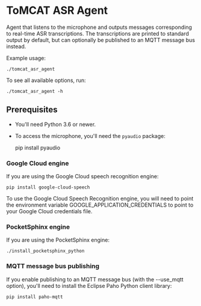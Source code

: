 ToMCAT ASR Agent
================

Agent that listens to the microphone and outputs messages corresponding to
real-time ASR transcriptions. The transcriptions are printed to standard output
by default, but can optionally be published to an MQTT message bus instead.

Example usage:

    ./tomcat_asr_agent

To see all available options, run:

    ./tomcat_asr_agent -h


Prerequisites
-------------

- You'll need Python 3.6 or newer.
- To access the microphone, you'll need the `pyaudio` package:

    pip install pyaudio

### Google Cloud engine

If you are using the Google Cloud speech recognition engine:
    
    pip install google-cloud-speech

To use the Google Cloud Speech Recognition engine, you will need to point the
environment variable GOOGLE_APPLICATION_CREDENTIALS to point to your Google
Cloud credentials file.

### PocketSphinx engine

If you are using the PocketSphinx engine:

    ./install_pocketsphinx_python
    
### MQTT message bus publishing
If you enable publishing to an MQTT message bus (with the --use_mqtt
option), you'll need to install the Eclipse Paho Python client library:

    pip install paho-mqtt
